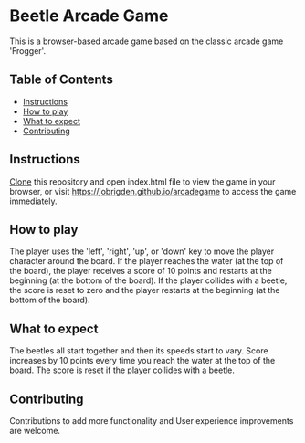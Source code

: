 # Beetle Arcade Game

This is a browser-based arcade game based on the classic arcade game 'Frogger'.

## Table of Contents

* [Instructions](#instructions)
* [How to play](#how-to-play)
* [What to expect](#what-to-expect)
* [Contributing](#contributing)

## Instructions

[Clone](https://github.com/JoBrigden/arcadegame) this repository and open index.html file to view the game in your browser, or visit https://jobrigden.github.io/arcadegame to access the game immediately.

## How to play

The player uses the 'left', 'right', 'up', or 'down' key to move the player character around the board. If the player reaches the water (at the top of the board), the player receives a score of 10 points and restarts at the beginning (at the bottom of the board). If the player collides with a beetle, the score is reset to zero and the player restarts at the beginning (at the bottom of the board).

## What to expect

The beetles all start together and then its speeds start to vary. Score increases by 10 points every time you reach the water at the top of the board. The score is reset if the player collides with a beetle.

## Contributing

Contributions to add more functionality and User experience improvements are welcome.

